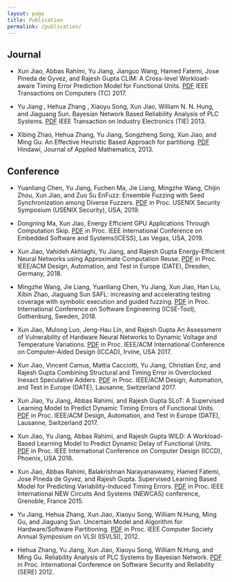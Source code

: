 ```yaml
---
layout: page
title: Publication
permalink: /publication/
---
```


## Journal
  - Xun Jiao, Abbas Rahimi, Yu Jiang, Jianguo Wang, Hamed Fatemi, Jose Pineda de Gyvez, and Rajesh Gupta
  CLIM: A Cross-level Workload-aware Timing Error Prediction Model for Functional Units. [PDF](http://www.ece.villanova.edu/~xjiao/paper/TC.pdf) 
  IEEE Transactions on Computers (TC) 2017.

  - Yu Jiang , Hehua Zhang , Xiaoyu Song, Xun Jiao, William N. N. Hung, and Jiaguang Sun.
  Bayesian Network Based Reliability Analysis of PLC Systems. [PDF](http://www.ece.villanova.edu/~xjiao/paper/TIE.pdf)
IEEE Transaction on Industry Electronics (TIE) 2013.

  - Xibing Zhao, Hehua Zhang, Yu Jiang, Songzheng Song, Xun Jiao, and Ming Gu.
  An Effective Heuristic Based Approach for partitiong. [PDF](http://www.ece.villanova.edu/~xjiao/paper/HINDAWI.pdf)
  Hindawi, Journal of Applied Mathematics, 2013.

## Conference
   - Yuanliang Chen, Yu Jiang, Fuchen Ma, Jie Liang, Mingzhe Wang, Chijin Zhou, Xun Jiao, and Zuo Su 
  EnFuzz: Ensemble Fuzzing with Seed Synchronization among Diverse Fuzzers. [PDF](http://www.ece.villanova.edu/~xjiao/paper/Security19.pdf) in Proc. USENIX Security Symposium (USENIX Security), USA, 2019.
  
  - Dongning Ma, Xun Jiao,  Energy Efficient GPU Applications Through Computation Skip. [PDF](http://www.ece.villanova.edu/~xjiao/paper/ICESS19.pdf) in Proc. IEEE International Conference on Embedded Software and   Systems(ICESS), Las Vegas, USA, 2019.
  
  - Xun Jiao, Vahideh Akhlaghi, Yu Jiang, and Rajesh Gupta
  Energy-Efficient Neural Networks using Approximate Computation Reuse. [PDF](http://mesl.ucsd.edu/pubs/Xun_DATE2018.pdf)
  in Proc. IEEE/ACM Design, Automation, and Test in Europe (DATE), Dresden, Germany, 2018.

  - Mingzhe Wang, Jie Liang, Yuanliang Chen, Yu Jiang, Xun Jiao, Han Liu, Xibin Zhao, Jiaguang Sun
  SAFL: increasing and accelerating testing coverage with symbolic execution and guided fuzzing. [PDF](http://www.ece.villanova.edu/~xjiao/paper/ICSE18.pdf)
  in Proc. International Conference on Software Engineering (ICSE-Tool), Gothenburg, Sweden, 2018.

  - Xun Jiao, Mulong Luo, Jeng-Hau Lin, and Rajesh Gupta
  An Assessment of Vulnerability of Hardware Neural Networks to Dynamic Voltage and Temperature Variations. [PDF](http://mesl.ucsd.edu/pubs/Xun_ICCAD17.pdf)
  in Proc. IEEE/ACM International Conference on Computer-Aided Design (ICCAD), Irvine, USA 2017.

  - Xun Jiao, Vincent Camus, Mattia Cacciotti, Yu Jiang, Christian Enz, and Rajesh Gupta
  Combining Structural and Timing Error in Overclocked Inexact Speculative Adders. [PDF](http://mesl.ucsd.edu/pubs/Xun_DATE17b.pdf)
  in Proc. IEEE/ACM Design, Automation, and Test in Europe (DATE), Lausanne, Switzerland 2017.

  - Xun Jiao, Yu Jiang, Abbas Rahimi, and Rajesh Gupta
  SLoT: A Supervised Learning Model to Predict Dynamic Timing Errors of Functional Units. [PDF](http://mesl.ucsd.edu/pubs/Xun_DATE17a.pdf)
  in Proc. IEEE/ACM Design, Automation, and Test in Europe (DATE), Lausanne, Switzerland 2017.

  - Xun Jiao, Yu Jiang, Abbas Rahimi, and Rajesh Gupta
  WILD: A Workload-Based Learning Model to Predict Dynamic Delay of Functional Units. [PDF](http://mesl.ucsd.edu/pubs/Xun_ICCD16.pdf)
  in Proc. IEEE International Conference on Computer Design (ICCD), Phoenix, USA 2016.

  - Xun Jiao, Abbas Rahimi, Balakrishnan Narayanaswamy, Hamed Fatemi, Jose Pineda de Gyvez, and Rajesh Gupta.
  Supervised Learning Based Model for Predicting Variability-Induced Timing Errors. [PDF](http://mesl.ucsd.edu/pubs/Xun_NEWCAS15.pdf)
  in Proc. IEEE International NEW Circuits And Systems (NEWCAS) conference, Grenoble, France 2015.

  - Yu Jiang, Hehua Zhang, Xun Jiao, Xiaoyu Song, William N.Hung, Ming Gu, and Jiaguang Sun.
  Uncertain Model and Algorithm for Hardware/Software Partitioning. [PDF](http://www.ece.villanova.edu/~xjiao/paper/ISVLSI.pdf)
  in Proc. IEEE Computer Society Annual Symposium on VLSI (ISVLSI), 2012.

  - Hehua Zhang, Yu Jiang, Xun Jiao, Xiaoyu Song, William N.Hung, and Ming Gu. 
  Reliability Analysis of PLC Systems by Bayesian Network. [PDF](http://www.ece.villanova.edu/~xjiao/paper/SERE.pdf)
  in Proc. International Conference on Software Security and Reliability (SERE) 2012.

